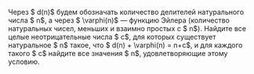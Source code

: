 Через $ d(n)$ будем обозначать количество делителей натурального числа $ n$, а через $ \varphi(n)$ — функцию Эйлера (количество натуральных чисел, меньших и взаимно простых с $ n$). Найдите все целые неотрицательные числа $ c$, для которых существует натуральное $ n$ такое, что $ d(n) + \varphi(n) = n+c$, и для каждого такого $ c$ найдите все значения $ n$, удовлетворяющие этому условию.